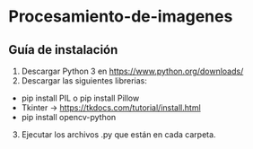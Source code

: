 # Procesamiento-de-imagenes
## Guía de instalación
1. Descargar Python 3 en https://www.python.org/downloads/ 
2. Descargar las siguientes librerias:
- pip install PIL o pip install Pillow
- Tkinter -> https://tkdocs.com/tutorial/install.html
- pip install opencv-python
3. Ejecutar los archivos .py que están en cada carpeta.




